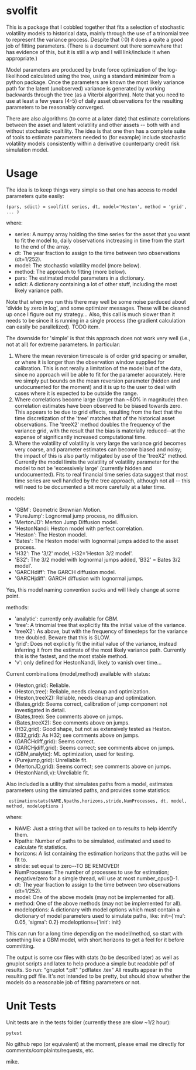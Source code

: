 # svolfit

This is a package that I cobbled together that fits a selection of stochastic volatility models to historical data, mainly through the use of a trinomial tree to represent the variance process.  Despite that (:0) it does a quite a good job of fitting parameters.  (There is a document out there somewhere that has evidence of this, but it is still a wip and I will link/include it when appropriate.)

Model parameters are produced by brute force optimization of the log-likelihood calculated using the tree, using a standard minimizer from a python package.  Once the parameters are known the most likely variance path for the latent (unobserved) variance is generated by working backwards through the tree (as a Viterbi algorithm).  Note that you need to use at least a few years (4-5) of daily asset observations for the resulting parameters to be reasonably converged.

There are also algorithms (to come at a later date) that estimate correlations between the asset and latent volatility and other assets -- both with and without stochastic voaltility.  The idea is that one then has a complete suite of tools to estimate parameters needed to (for example) include stochastic volatility models consistently within a derivative counterparty credit risk simulation model.

# Usage

The idea is to keep things very simple so that one has access to model parameters quite easily:

    (pars, sdict) = svolfit( series, dt, model='Heston', method = 'grid', ... )

where:
- series: A numpy array holding the time series for the asset that you want to fit the model to, daily observations inctreasing in time from the start to the end of the array.
- dt: The year fraction to assign to the time between two observations (dt=1/252).
- model: The stochastic volatility model (more below).
- method: The approach to fitting (more below).
- pars: The estimated model parameters in a dictionary.
- sdict: A dictionary containing a lot of other stuff, including the most likely variance path.

Note that when you run this there may well be some noise parduced about 'divide by zero in log', and some optimizer messages.  These will be cleaned up once I figure out my strategy...  Also, this call is much slower than it needs to be since it is running in a single process (the gradient calculation can easily be parallelized).  TODO item.

The downside for 'simple' is that this approach does not work very well (i.e., not at all) for extreme parameters.  In particular:
1. Where the mean reversion timescale is of order grid spacing or smaller, or where it is longer than the observation window supplied for calibration.  This is not rerally a limitation of the model but of the data, since no approach will be able to fit for the parameter accurately. Here we simply put bounds on the mean reversion parameter (hidden and undocumented for the moment) and it is up to the user to deal with cases where it is expected to be outside the range.
2. Where correlations become large (larger than ~80% in magnitude) then correlation estimates have been observed to be biased towards zero.  This appears to be due to grid effects, resulting from the fact that the time discretization of the 'tree' matches that of the historical asset observations.   The 'treeX2' method doubles the frequency of the variance grid, with the result that the bias is materially reduced--at the expense of significantly increased computational time.
3. Where the volatility of volatility is very large the variance grid becomes very coarse, and parameter estimates can become biased and noisy; the impact of this is also partly mitigated by use of the 'treeX2'  method.  Currently the model limits the volatility of volatility parameter for the model to not be 'excessively large' (currently hidden and undocumented).  Fits to real financial time series data suggest that most time series are well handled by the tree approach, although not all -- this will need to be documented a bit more carefully at a later time.

models:
- 'GBM': Geometric Brownian Motion.
- 'PureJump': Lognormal jump process, no diffusion.
- 'MertonJD': Merton Jump Diffusion model.
- 'HestonNandi: Heston model with perfect correlation.
- 'Heston': The Heston moodel.
- 'Bates': The Heston model with lognormal jumps added to the asset process. 
- 'H32': The '3/2' model, H32='Heston 3/2 model'.
- 'B32': The 3/2 model with lognormal jumps added, 'B32' = Bates 3/2 model'.
- 'GARCHdiff': The GARCH diffusion model.
- 'GARCHjdiff': GARCH diffusion with lognormal jumps.

Yes, this model naming convention sucks and will likely change at some point.

methods:
- 'analytic': currently only available for GBM.
- 'tree': A trinomial tree that explicitly fits the initial value of the variance.   
- 'treeX2': As above, but with the frequency of timesteps for the variance tree doubled.  Beware that this is SLOW. 
- 'grid': Does not explicitly fit the initial value of the variance, instead inferring it from the estimate of the most likely variance path.  Currently this is the fastest, and the most stable method.
- 'v': only defined for HestonNandi, likely to vanish over time...

Current combinations (model,method) available with status:
- (Heston,grid): Reliable. 
- (Heston,tree): Reliable, needs cleanup and optimization.
- (Heston,treeX2): Reliable, needs cleanup and optimization.
- (Bates,grid): Seems correct, calibration of jump component not investigated in detail. 
- (Bates,tree): See comments above on jumps.
- (Bates,treeX2): See comments above on jumps.
- (H32,grid): Good shape, but not as extensively tested as Heston. 
- (B32,grid): As H32; see comments above on jumps.
- (GARCHdiff,grid): Seems correct.
- (GARCHjdiff,grid): Seems correct; see comments above on jumps.
- (GBM,analytic): ML optimization, used for testing.
- (Purejump,grid): Unreliable fit.
- (MertonJD,grid): Seems correct; see comments above on jumps.
- (HestonNandi,v): Unreliable fit.

Also included is a utility that simulates paths from a model, estimates parameters using the simulated paths, and provides some statistics:

     estimationstats(NAME,Npaths,horizons,stride,NumProcesses, dt, model, method, modeloptions )

where:
- NAME: Just a string that will be tacked on to results to help identify them.
- Npaths: Number of paths to be simulated, estimated and used to calculate fit statistics. 
- horizons: A list containing the estimation horizons that the paths will be fit to.
- stride: set equal to zero--TO BE REMOVED!
- NumProcesses: The number of processes to use for estimation; negative/zero for a simgle thread, will use at most number_cpus()-1.
- dt: The year fraction to assign to the time between two observations (dt=1/252).
- model: One of the above models (may not be implemented for all).
- method: One of the above methods (may not be implemented for all).
- modeloptions: A dictionary with model options which must contain a dictionary of model parameters used to simulate paths, like:
init={'mu': 0.05, 'sigma': 0.2}
modeloptions={'init': init}

This can run for a long time dependig on the model/method, so start with something like a GBM model, with short horizons to get a feel for it before committing.

The output is some csv files with stats (to be described later) as well as gnuplot scripts and latex to help produce a simple but readable pdf of results.  So run:
"gnuplot *.plt"
"pdflatex <NAME>_<model>_<method>.tex"
All results appear in the resulting pdf file.  It's not intended to be pretty, but should show whether the models do a reasonable job of fitting parameters or not.

# Unit Tests

Unit tests are in the tests folder (currently these are slow ~1/2 hour):

    pytest

No github repo (or equivalent) at the moment, please email me directly for comments/complaints/requests, etc.

mike.






